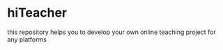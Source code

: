 # hiTeacher
this repository helps you to develop your own online teaching project for any platforms
